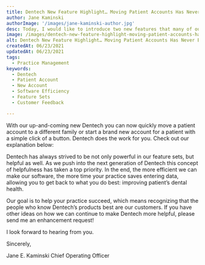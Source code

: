 ```yaml
---
title: Dentech New Feature Highlight… Moving Patient Accounts Has Never Been Easier
author: Jane Kaminski
authorImage: '/images/jane-kaminski-author.jpg'
desc: Today, I would like to introduce two new features that many of our voice of customer participants have been very excited about. Relationships are ever-evolving, and sometimes that means patient accounts need to move around. Transferring patient accounts between families has been a somewhat complex process in the past.
image: /images/dentech-new-feature-highlight-moving-patient-accounts-has-never-been-easier.webp
alt: Dentech New Feature Highlight… Moving Patient Accounts Has Never Been Easier
createdAt: 06/23/2021
updatedAt: 06/23/2021
tags:
  - Practice Management
keywords:
  - Dentech
  - Patient Account
  - New Account
  - Software Efficiency
  - Feature Sets
  - Customer Feedback

---
```


With our up-and-coming new Dentech you can now quickly move a patient account to a different family or start a brand new account for a patient with a simple click of a button. Dentech does the work for you.  Check out our explanation below:

Dentech has always strived to be not only powerful in our feature sets, but helpful as well. As we push into the next generation of Dentech this concept of helpfulness has taken a top priority. In the end, the more efficient we can make our software, the more time your practice saves entering data, allowing you to get back to what you do best: improving patient’s dental health.

Our goal is to help your practice succeed, which means recognizing that the people who know Dentech’s products best are our customers. If you have other ideas on how we can continue to make Dentech more helpful, please send me an enhancement request!

I look forward to hearing from you.

Sincerely,

Jane E. Kaminski
Chief Operating Officer
